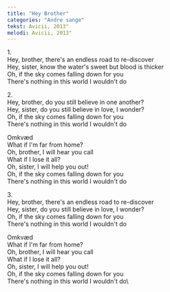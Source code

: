 ```yaml
---
title: "Hey Brother"
categories: "Andre sange"
tekst: Avicii, 2013"
melodi: Avicii, 2013"
---
```

1\.\
Hey, brother, there's an endless road to re-discover\
Hey, sister, know the water's sweet but blood is thicker\
Oh, if the sky comes falling down for you\
There's nothing in this world I wouldn't do

2\.\
Hey, brother, do you still believe in one another?\
Hey, sister, do you still believe in love, I wonder?\
Oh, if the sky comes falling down for you\
There's nothing in this world I wouldn't do

Omkvæd\
What if I'm far from home?\
Oh, brother, I will hear you call\
What if I lose it all?\
Oh, sister, I will help you out!\
Oh, if the sky comes falling down for you\
There's nothing in this world I wouldn't do

3\.\
Hey, brother, there's an endless road to re-discover\
Hey, sister, do you still believe in love, I wonder?\
Oh, if the sky comes falling down for you\
There's nothing in this world I wouldn't do

Omkvæd\
What if I'm far from home?\
Oh, brother, I will hear you call\
What if I lose it all?\
Oh, sister, I will help you out!\
Oh, if the sky comes falling down for you\
There's nothing in this world I wouldn't do\
